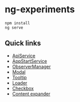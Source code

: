# ng-experiments

```
npm install
ng serve
```

## Quick links
- [ApiService](src/app/core/api.service.ts)
- [AppStartService](src/app/core/app-start.service.ts)
- [ObserverManager](src/app/core/utils/observerManager/observerManager.ts)
- [Modal](src/app/shared/components/modal)
- [Tooltip](src/app/shared/components/tooltip)
- [Loader](src/app/shared/components/loader)
- [Checkbox](src/app/shared/components/checkbox)
- [Content expander](src/app/shared/components/content-expander)
